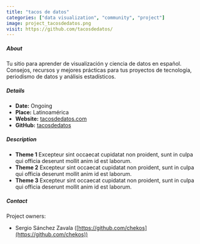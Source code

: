 ```yaml
---
title: "tacos de datos"
categories: ["data visualization", "community", "project"]
image: project_tacosdedatos.png
visit: https://github.com/tacosdedatos/
---
```


##### About

Tu sitio para aprender de visualización y ciencia de datos en español. Consejos, recursos y mejores prácticas para tus proyectos de tecnología, periodismo de datos y análisis estadísticos.

##### Details
- **Date:** Ongoing
- **Place:** Latinoamérica
- **Website:** [tacosdedatos.com](https://www.tacosdedatos.com/)
- **GitHub:** [tacosdedatos](https://github.com/tacosdedatos)

##### Description

- **Theme 1**
  Excepteur sint occaecat cupidatat non proident, sunt in culpa qui officia deserunt mollit anim id est laborum.
- **Theme 2**
  Excepteur sint occaecat cupidatat non proident, sunt in culpa qui officia deserunt mollit anim id est laborum.
- **Theme 3**
  Excepteur sint occaecat cupidatat non proident, sunt in culpa qui officia deserunt mollit anim id est laborum.

##### Contact

Project owners:

- Sergio Sánchez Zavala ([https://github.com/chekos](https://github.com/chekos))
